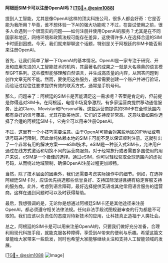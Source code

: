 **阿根廷SIM卡可以注册OpenAI吗？[[TG💪+ @esim1088](https://t.me/s/esim1088)]**

提到人工智能，尤其是像OpenAI这样的顶尖科技公司，很多人都会好奇：它是否能为我所用？毕竟，谁不想体验一下AI的强大功能呢？不过，在尝试使用之前，很多人会遇到一个很现实的问题——如何注册并使用OpenAI的服务？尤其是在不同国家和地区，网络环境和政策法规可能存在差异，这使得许多人在选择合适的SIM卡时感到困惑。今天，我们就来聊聊这个话题，特别是关于阿根廷的SIM卡能否用来注册OpenAI。

首先，让我们简单了解一下OpenAI的基本情况。OpenAI是一家专注于研究、开发和应用先进的人工智能技术的机构，其最著名的成果之一就是大名鼎鼎的语言模型GPT系列。这些模型能够理解自然语言，并生成高质量的内容，从回答问题到创作文章无所不能。然而，要使用这些服务，通常需要创建一个账户并进行验证，而验证过程往往要求提供有效的联系方式，通常是手机号码。

那么，问题来了：阿根廷的SIM卡是否能满足这一需求呢？答案是肯定的，但前提是你得选对SIM卡。在阿根廷，电信市场竞争激烈，有多家运营商提供移动通信服务，比如Claro、Movistar和Personal等。这些运营商提供的SIM卡在全球范围内都有良好的信号覆盖，尤其在欧美地区，它们的支持度非常高。这意味着如果你选择了合适的阿根廷SIM卡，它完全可以用来注册OpenAI。

不过，这里有一个小技巧需要注意。由于OpenAI可能会对某些地区的IP地址或电话号码进行限制，因此单纯依赖本地的SIM卡可能不足以保证顺利注册。这就引出了一个非常有用的解决方案——eSIM技术。eSIM是一种嵌入式SIM卡，允许用户通过在线方式激活和切换不同的运营商服务。对于经常旅行或者需要多国使用的用户来说，eSIM是一个极佳的选择。通过eSIM，你可以轻松获取全球范围内的虚拟号码，从而绕过地域限制，确保OpenAI注册过程更加顺畅。

当然，除了技术层面的因素外，我们还需要考虑实际操作中的细节。例如，在选择阿根廷SIM卡时，应该优先挑选那些信誉良好、支持国际漫游且拥有稳定客服支持的服务商。此外，考虑到语言障碍，最好选择提供英语或其他常用语言服务的运营商，这样在遇到问题时可以及时获得帮助。

最后，我想强调的是，无论你是想通过阿根廷SIM卡还是其他途径来注册OpenAI，都必须遵守相关法律法规。任何非法手段试图规避审查的行为都是不可取的。我们应该以负责任的态度对待新技术的应用，让科技真正造福于人类社会。

总之，阿根廷的SIM卡是可以用来注册OpenAI的，只要我们做好充分准备，合理利用现代科技手段，就能克服各种障碍，享受到AI带来的便利与乐趣。希望这篇文章能给大家带来一些启发，同时也希望大家能够继续关注和支持人工智能领域的发展。

[[TG💪+ @esim1088](https://t.me/s/esim1088) ![Image](https://i.postimg.cc/4NQfJmqS/Snipaste-2025-05-13-00-14-12.png)]